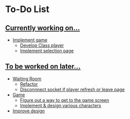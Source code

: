 # To-Do List

## <u>Currently working on...
- Implement game
    - Develop Class player
    - Implement selection page
## <u>To be worked on later...
- Waiting Room
    - Refactor
    - Disconnnect socket if player refresh or leave page
- Game
    - Figure out a way to get to the game screen
    - Implement & design various characters
- Improve design